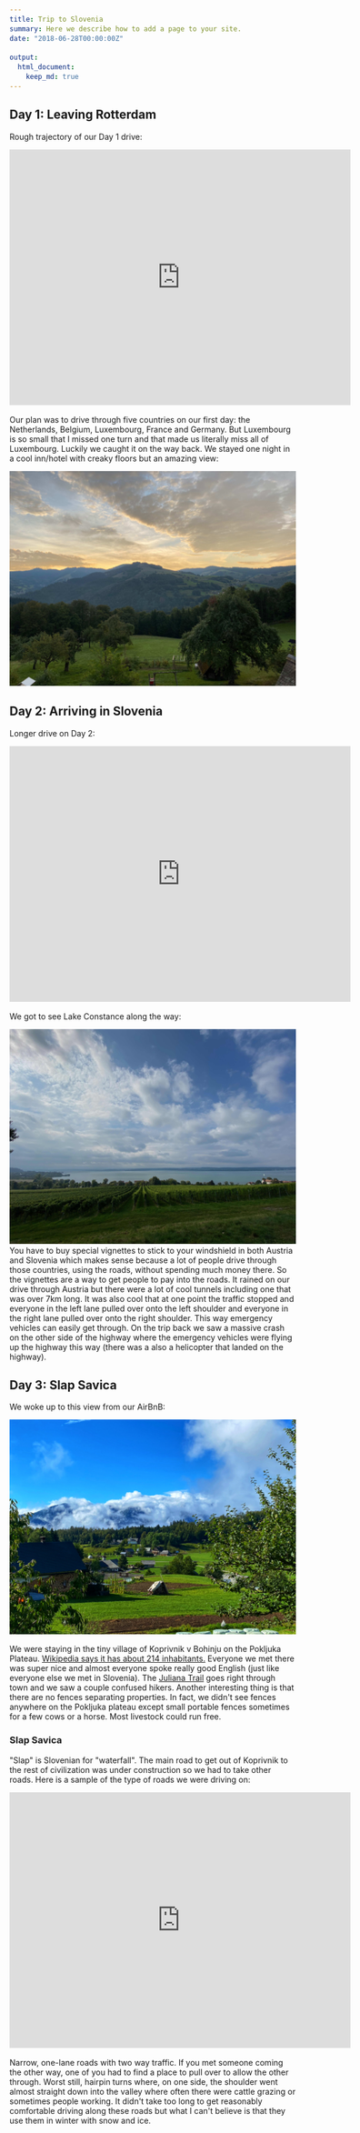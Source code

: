 ```yaml
---
title: Trip to Slovenia
summary: Here we describe how to add a page to your site.
date: "2018-06-28T00:00:00Z"

output:
  html_document:
    keep_md: true
---
```


## Day 1: Leaving Rotterdam

Rough trajectory of our Day 1 drive: 

<iframe src="https://www.google.com/maps/embed?pb=!1m28!1m12!1m3!1d113790.28149838903!2d5.696465490571246!3d49.57148108845754!2m3!1f0!2f0!3f0!3m2!1i1024!2i768!4f13.1!4m13!3e0!4m5!1s0x47c5cce0bff456b7%3A0xfcf1d38e0411a5f7!2sTheeroos%2067%2C%203068%20BZ%20Rotterdam%2C%20Netherlands!3m2!1d51.957020899999996!2d4.5304787!4m5!1s0x4791aad62136abf3%3A0x1d5a01240ad95d29!2sHirtenbrunnen%2C%20Hof%204%2C%2079677%20Fr%C3%B6hnd%2C%20Germany!3m2!1d47.7710851!2d7.8713831999999995!5e0!3m2!1sen!2snl!4v1633208533066!5m2!1sen!2snl" width="600" height="450" style="border:0;" allowfullscreen="" loading="lazy"></iframe>

Our plan was to drive through five countries on our first day: the Netherlands, Belgium, Luxembourg, France and Germany. But Luxembourg is so small that I missed one turn and that made us literally miss all of Luxembourg. Luckily we caught it on the way back. We stayed one night in a cool inn/hotel with creaky floors but an amazing view:

![](0_window.jpg)

## Day 2: Arriving in Slovenia

Longer drive on Day 2: 

<iframe src="https://www.google.com/maps/embed?pb=!1m28!1m12!1m3!1d2776156.671987995!2d8.720516307496176!3d47.195241167238706!2m3!1f0!2f0!3f0!3m2!1i1024!2i768!4f13.1!4m13!3e0!4m5!1s0x4791aad62136abf3%3A0x1d5a01240ad95d29!2sHirtenbrunnen%2C%20Hof%204%2C%2079677%20Fr%C3%B6hnd%2C%20Germany!3m2!1d47.7710851!2d7.8713831999999995!4m5!1s0x477a92866fed8b2d%3A0x2cfd99a8cb283685!2sKoprivnik%20v%20Bohinju%2049%2C%20Bohinjska%20Bistrica%2C%20Slovenia!3m2!1d46.3106894!2d13.984584199999999!5e0!3m2!1sen!2snl!4v1633208749093!5m2!1sen!2snl" width="600" height="450" style="border:0;" allowfullscreen="" loading="lazy"></iframe>

We got to see Lake Constance along the way: 

![](1_Constance.jpg)
You have to buy special vignettes to stick to your windshield in both Austria and Slovenia which makes sense because a lot of people drive through those countries, using the roads, without spending much money there. So the vignettes are a way to get people to pay into the roads. It rained on our drive through Austria but there were a lot of cool tunnels including one that was over 7km long. It was also cool that at one point the traffic stopped and everyone in the left lane pulled over onto the left shoulder and everyone in the right lane pulled over onto the right shoulder. This way emergency vehicles can easily get through. On the trip back we saw a massive crash on the other side of the highway where the emergency vehicles were flying up the highway this way (there was a also a helicopter that landed on the highway).

## Day 3: Slap Savica

We woke up to this view from our AirBnB:

![](2_view.jpg)

We were staying in the tiny village of Koprivnik v Bohinju on the Pokljuka Plateau. [Wikipedia says it has about 214 inhabitants.](https://en.wikipedia.org/wiki/Koprivnik_v_Bohinju) Everyone we met there was super nice and almost everyone spoke really good English (just like everyone else we met in Slovenia). The [Juliana Trail](https://www.bohinj.si/en/experiences/juliana-trail/) goes right through town and we saw a couple confused hikers. Another interesting thing is that there are no fences separating properties. In fact, we didn't see fences anywhere on the Pokljuka plateau except small portable fences sometimes for a few cows or a horse. Most livestock could run free. 

### Slap Savica

"Slap" is Slovenian for "waterfall". The main road to get out of Koprivnik to the rest of civilization was under construction so we had to take other roads. Here is a sample of the type of roads we were driving on:

<iframe src="https://www.google.com/maps/embed?pb=!1m34!1m12!1m3!1d11024.754976120203!2d13.961149640061882!3d46.30608891591702!2m3!1f0!2f0!3f0!3m2!1i1024!2i768!4f13.1!4m19!3e0!4m5!1s0x477a92866fed8b2d%3A0x2cfd99a8cb283685!2sKoprivnik%20v%20Bohinju%2049%2C%20Bohinjska%20Bistrica%2C%20Slovenia!3m2!1d46.3106894!2d13.984584199999999!4m5!1s0x477a8d730e80febb%3A0x90704a0221e0954e!2sPodjelje%2C%20Srednja%20vas%20v%20Bohinju%2C%20Slovenia!3m2!1d46.3132008!2d13.9599631!4m5!1s0x477a92a18ba7e427%3A0x4ae9c34a320193ed!2sJereka%2C%20Slovenia!3m2!1d46.296589399999995!2d13.9615218!5e0!3m2!1sen!2snl!4v1633253200572!5m2!1sen!2snl" width="600" height="450" style="border:0;" allowfullscreen="" loading="lazy"></iframe>

Narrow, one-lane roads with two way traffic. If you met someone coming the other way, one of you had to find a place to pull over to allow the other through. Worst still, hairpin turns where, on one side, the shoulder went almost straight down into the valley where often there were cattle grazing or sometimes people working. It didn't take too long to get reasonably comfortable driving along these roads but what I can't believe is that they use them in winter with snow and ice. 


